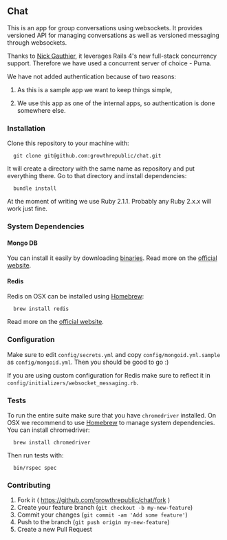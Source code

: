 ## Chat

This is an app for group conversations using websockets. It provides versioned API for managing conversations as well as versioned messaging through websockets.

Thanks to [Nick Gauthier](https://github.com/ngauthier/tubesock), it leverages Rails 4's new full-stack concurrency support. Therefore we have used a concurrent server of choice - Puma.

We have not added authentication because of two reasons:

1. As this is a sample app we want to keep things simple,

2. We use this app as one of the internal apps, so authentication is done somewhere else.


### Installation

Clone this repository to your machine with:

```
  git clone git@github.com:growthrepublic/chat.git
```

It will create a directory with the same name as repository and put everything there. Go to that directory and install dependencies:

```
  bundle install
```

At the moment of writing we use Ruby 2.1.1. Probably any Ruby 2.x.x will work just fine.


### System Dependencies

#### Mongo DB

You can install it easily by downloading [binaries](https://fastdl.mongodb.org/osx/mongodb-osx-x86_64-2.6.1.tgz). Read more on the [official website](http://www.mongodb.org/).

#### Redis

Redis on OSX can be installed using [Homebrew](http://brew.sh/):

```
  brew install redis
```

Read more on the [official website](http://redis.io/).


### Configuration

Make sure to edit `config/secrets.yml` and copy `config/mongoid.yml.sample` as `config/mongoid.yml`. Then you should be good to go :)

If you are using custom configuration for Redis make sure to reflect it in `config/initializers/websocket_messaging.rb`.


### Tests

To run the entire suite make sure that you have `chromedriver` installed. On OSX we recommend to use [Homebrew](http://brew.sh/) to manage system dependencies. You can install chromedriver:

```
  brew install chromedriver
```

Then run tests with:

```
  bin/rspec spec
```

### Contributing

1. Fork it ( https://github.com/growthrepublic/chat/fork )
2. Create your feature branch (`git checkout -b my-new-feature`)
3. Commit your changes (`git commit -am 'Add some feature'`)
4. Push to the branch (`git push origin my-new-feature`)
5. Create a new Pull Request
